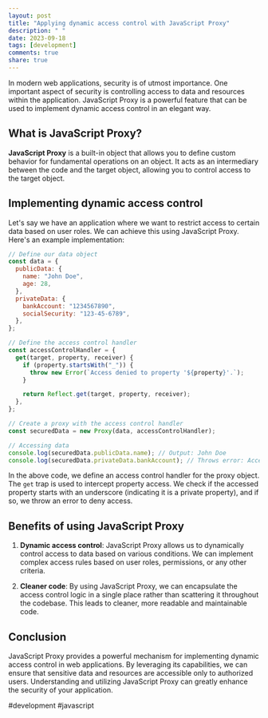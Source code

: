 ```yaml
---
layout: post
title: "Applying dynamic access control with JavaScript Proxy"
description: " "
date: 2023-09-18
tags: [development]
comments: true
share: true
---
```


In modern web applications, security is of utmost importance. One important aspect of security is controlling access to data and resources within the application. JavaScript Proxy is a powerful feature that can be used to implement dynamic access control in an elegant way.

## What is JavaScript Proxy?

**JavaScript Proxy** is a built-in object that allows you to define custom behavior for fundamental operations on an object. It acts as an intermediary between the code and the target object, allowing you to control access to the target object.

## Implementing dynamic access control

Let's say we have an application where we want to restrict access to certain data based on user roles. We can achieve this using JavaScript Proxy. Here's an example implementation:

```javascript
// Define our data object
const data = {
  publicData: {
    name: "John Doe",
    age: 28,
  },
  privateData: {
    bankAccount: "1234567890",
    socialSecurity: "123-45-6789",
  },
};

// Define the access control handler
const accessControlHandler = {
  get(target, property, receiver) {
    if (property.startsWith("_")) {
      throw new Error(`Access denied to property '${property}'.`);
    }

    return Reflect.get(target, property, receiver);
  },
};

// Create a proxy with the access control handler
const securedData = new Proxy(data, accessControlHandler);

// Accessing data
console.log(securedData.publicData.name); // Output: John Doe
console.log(securedData.privateData.bankAccount); // Throws error: Access denied to property 'bankAccount'.
```

In the above code, we define an access control handler for the proxy object. The `get` trap is used to intercept property access. We check if the accessed property starts with an underscore (indicating it is a private property), and if so, we throw an error to deny access.

## Benefits of using JavaScript Proxy

1. **Dynamic access control**: JavaScript Proxy allows us to dynamically control access to data based on various conditions. We can implement complex access rules based on user roles, permissions, or any other criteria.

2. **Cleaner code**: By using JavaScript Proxy, we can encapsulate the access control logic in a single place rather than scattering it throughout the codebase. This leads to cleaner, more readable and maintainable code.

## Conclusion

JavaScript Proxy provides a powerful mechanism for implementing dynamic access control in web applications. By leveraging its capabilities, we can ensure that sensitive data and resources are accessible only to authorized users. Understanding and utilizing JavaScript Proxy can greatly enhance the security of your application.

#development #javascript